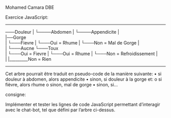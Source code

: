 Mohamed Camara DBE

Exercice JavaScript:
______________________________________________________________________________________________________________________________________________________________________________

───Douleur
      |  └────Abdomen 
      |     └────Appendicite
      |       
      |──Gorge        
      |      └───Fievre
      |              └───Oui = Rhume
      |              └───Non = Mal de Gorge
      |                   
      |
      └───Aucne
             └───Toux   
                  |   └───Oui = Fievre
                  |                 └───Oui = Rhume
                  |                 └───Non = Refroidissement
                  |     
                  |
                  |_________Non = Rien    
___________________________________________________________________________________________________________________________________________________________________________

Cet arbre pourrait être traduit en pseudo-code de la manière suivante:
• si douleur à abdomen, alors appendicite
• sinon, si douleur à la gorge et:
o si fièvre, alors rhume o sinon, mal de gorge
• sinon, si…

 consigne:

Implémenter et tester les lignes de code JavaScript permettant d’interagir avec le chat-bot, tel que défini par l’arbre ci-dessus.
                     
